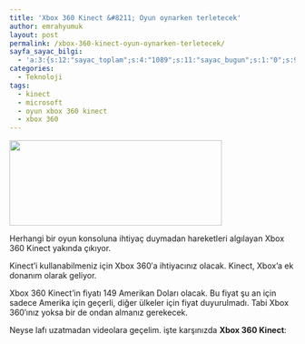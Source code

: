 ```yaml
---
title: 'Xbox 360 Kinect &#8211; Oyun oynarken terletecek'
author: emrahyumuk
layout: post
permalink: /xbox-360-kinect-oyun-oynarken-terletecek/
sayfa_sayac_bilgi:
  - 'a:3:{s:12:"sayac_toplam";s:4:"1089";s:11:"sayac_bugun";s:1:"0";s:9:"son_okuma";s:10:"1364873262";}'
categories:
  - Teknoloji
tags:
  - kinect
  - microsoft
  - oyun xbox 360 kinect
  - xbox 360
---
```

<img class="alignnone" title="xbox 360 kinect" src="http://dl.dropbox.com/u/21850338/EmrahYumuk.com/kinectpackage.jpg" alt="" width="374" height="150" />

Herhangi bir oyun konsoluna ihtiyaç duymadan hareketleri algılayan Xbox 360 Kinect yakında çıkıyor.

Kinect&#8217;i kullanabilmeniz için Xbox 360&#8242;a ihtiyacınız olacak. Kinect, Xbox&#8217;a ek donanım olarak geliyor.

Xbox 360 Kinect&#8217;in fiyatı 149 Amerikan Doları olacak. Bu fiyat şu an için sadece Amerika için geçerli, diğer ülkeler için fiyat duyurulmadı. Tabi Xbox 360&#8242;ınız yoksa bir de ondan almanız gerekecek.

<!--more-->

Neyse lafı uzatmadan videolara geçelim. işte karşınızda **Xbox 360 Kinect**: